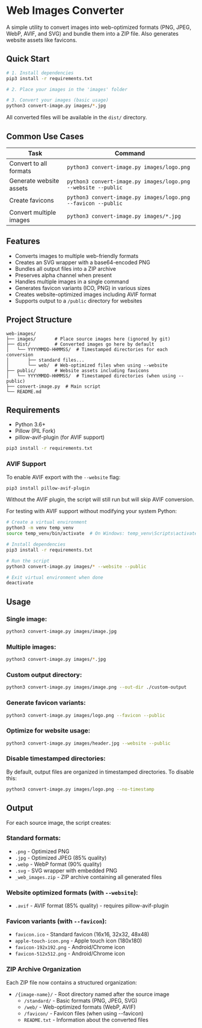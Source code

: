 # Web Images Converter

A simple utility to convert images into web-optimized formats (PNG, JPEG, WebP, AVIF, and SVG) and bundle them into a ZIP file. Also generates website assets like favicons.

## Quick Start

```bash
# 1. Install dependencies
pip3 install -r requirements.txt

# 2. Place your images in the 'images' folder

# 3. Convert your images (basic usage)
python3 convert-image.py images/*.jpg
```

All converted files will be available in the `dist/` directory.

## Common Use Cases

| Task | Command |
|------|---------|
| Convert to all formats | `python3 convert-image.py images/logo.png` |
| Generate website assets | `python3 convert-image.py images/logo.png --website --public` |
| Create favicons | `python3 convert-image.py images/logo.png --favicon --public` |
| Convert multiple images | `python3 convert-image.py images/*.jpg` |

## Features

- Converts images to multiple web-friendly formats
- Creates an SVG wrapper with a base64-encoded PNG
- Bundles all output files into a ZIP archive
- Preserves alpha channel when present
- Handles multiple images in a single command
- Generates favicon variants (ICO, PNG) in various sizes
- Creates website-optimized images including AVIF format
- Supports output to a `/public` directory for websites

## Project Structure

```
web-images/
├── images/       # Place source images here (ignored by git)
├── dist/         # Converted images go here by default
│   └── YYYYMMDD-HHMMSS/  # Timestamped directories for each conversion
│       ├── standard files...
│       └── web/  # Web-optimized files when using --website
├── public/       # Website assets including favicons
│   └── YYYYMMDD-HHMMSS/  # Timestamped directories (when using --public)
├── convert-image.py  # Main script
└── README.md
```

## Requirements

- Python 3.6+
- Pillow (PIL Fork)
- pillow-avif-plugin (for AVIF support)

```bash
pip3 install -r requirements.txt
```

### AVIF Support

To enable AVIF export with the `--website` flag:

```bash
pip3 install pillow-avif-plugin
```

Without the AVIF plugin, the script will still run but will skip AVIF conversion.

For testing with AVIF support without modifying your system Python:

```bash
# Create a virtual environment
python3 -m venv temp_venv
source temp_venv/bin/activate  # On Windows: temp_venv\Scripts\activate

# Install dependencies
pip3 install -r requirements.txt

# Run the script
python3 convert-image.py images/* --website --public

# Exit virtual environment when done
deactivate
```

## Usage

### Single image:

```bash
python3 convert-image.py images/image.jpg
```

### Multiple images:

```bash
python3 convert-image.py images/*.jpg
```

### Custom output directory:

```bash
python3 convert-image.py images/image.png --out-dir ./custom-output
```

### Generate favicon variants:

```bash
python3 convert-image.py images/logo.png --favicon --public
```

### Optimize for website usage:

```bash
python3 convert-image.py images/header.jpg --website --public
```

### Disable timestamped directories:

By default, output files are organized in timestamped directories. To disable this:

```bash
python3 convert-image.py images/logo.png --no-timestamp
```

## Output

For each source image, the script creates:

### Standard formats:
- `.png` - Optimized PNG
- `.jpg` - Optimized JPEG (85% quality)
- `.webp` - WebP format (90% quality)
- `.svg` - SVG wrapper with embedded PNG
- `_web_images.zip` - ZIP archive containing all generated files

### Website optimized formats (with `--website`):
- `.avif` - AVIF format (85% quality) - requires pillow-avif-plugin

### Favicon variants (with `--favicon`):
- `favicon.ico` - Standard favicon (16x16, 32x32, 48x48)
- `apple-touch-icon.png` - Apple touch icon (180x180)
- `favicon-192x192.png` - Android/Chrome icon
- `favicon-512x512.png` - Android/Chrome icon

### ZIP Archive Organization
Each ZIP file now contains a structured organization:
- `/{image-name}/` - Root directory named after the source image
  - `/standard/` - Basic formats (PNG, JPEG, SVG)
  - `/web/` - Web-optimized formats (WebP, AVIF)
  - `/favicon/` - Favicon files (when using --favicon)
  - `README.txt` - Information about the converted files